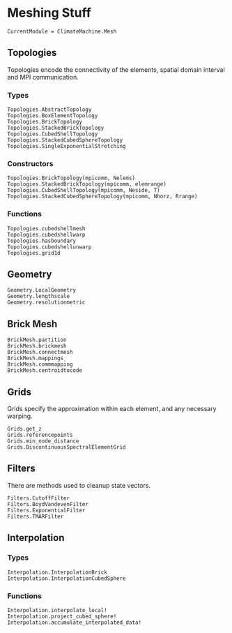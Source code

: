 # Meshing Stuff

```@meta
CurrentModule = ClimateMachine.Mesh
```

## Topologies

Topologies encode the connectivity of the elements, spatial domain interval and MPI
communication.

### Types

```@docs
Topologies.AbstractTopology
Topologies.BoxElementTopology
Topologies.BrickTopology
Topologies.StackedBrickTopology
Topologies.CubedShellTopology
Topologies.StackedCubedSphereTopology
Topologies.SingleExponentialStretching
```

### Constructors

```@docs
Topologies.BrickTopology(mpicomm, Nelems)
Topologies.StackedBrickTopology(mpicomm, elemrange)
Topologies.CubedShellTopology(mpicomm, Neside, T)
Topologies.StackedCubedSphereTopology(mpicomm, Nhorz, Rrange)
```

### Functions

```@docs
Topologies.cubedshellmesh
Topologies.cubedshellwarp
Topologies.hasboundary
Topologies.cubedshellunwarp
Topologies.grid1d
```

## Geometry
```@docs
Geometry.LocalGeometry
Geometry.lengthscale
Geometry.resolutionmetric
```

## Brick Mesh

```@docs
BrickMesh.partition
BrickMesh.brickmesh
BrickMesh.connectmesh
BrickMesh.mappings
BrickMesh.commmapping
BrickMesh.centroidtocode
```

## Grids

Grids specify the approximation within each element, and any necessary warping.

```@docs
Grids.get_z
Grids.referencepoints
Grids.min_node_distance
Grids.DiscontinuousSpectralElementGrid
```

## Filters

There are methods used to cleanup state vectors.

```@docs
Filters.CutoffFilter
Filters.BoydVandevenFilter
Filters.ExponentialFilter
Filters.TMARFilter
```

## Interpolation

### Types

```@docs
Interpolation.InterpolationBrick
Interpolation.InterpolationCubedSphere
```

### Functions

```@docs
Interpolation.interpolate_local!
Interpolation.project_cubed_sphere!
Interpolation.accumulate_interpolated_data!
```
